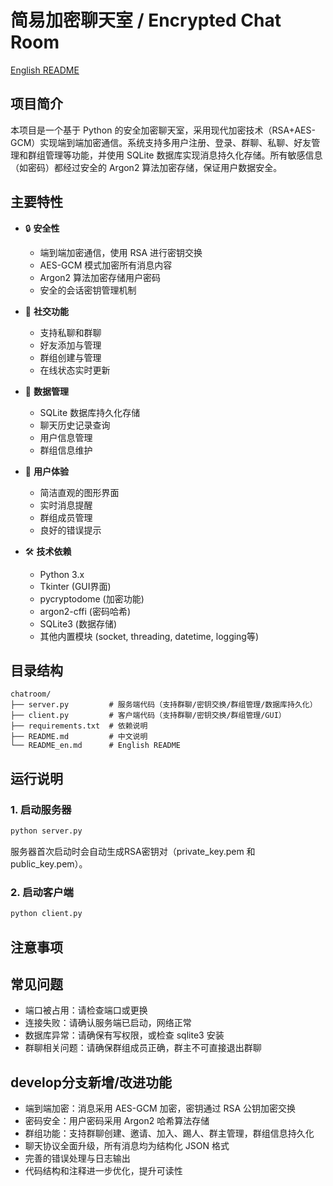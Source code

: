 # 简易加密聊天室 / Encrypted Chat Room

[English README](./README_en.md)

## 项目简介
本项目是一个基于 Python 的安全加密聊天室，采用现代加密技术（RSA+AES-GCM）实现端到端加密通信。系统支持多用户注册、登录、群聊、私聊、好友管理和群组管理等功能，并使用 SQLite 数据库实现消息持久化存储。所有敏感信息（如密码）都经过安全的 Argon2 算法加密存储，保证用户数据安全。

## 主要特性
- 🔒 **安全性**
  - 端到端加密通信，使用 RSA 进行密钥交换
  - AES-GCM 模式加密所有消息内容
  - Argon2 算法加密存储用户密码
  - 安全的会话密钥管理机制

- 💬 **社交功能**
  - 支持私聊和群聊
  - 好友添加与管理
  - 群组创建与管理
  - 在线状态实时更新

- 💾 **数据管理**
  - SQLite 数据库持久化存储
  - 聊天历史记录查询
  - 用户信息管理
  - 群组信息维护

- 🎨 **用户体验**
  - 简洁直观的图形界面
  - 实时消息提醒
  - 群组成员管理
  - 良好的错误提示

- 🛠 **技术依赖**
  - Python 3.x
  - Tkinter (GUI界面)
  - pycryptodome (加密功能)
  - argon2-cffi (密码哈希)
  - SQLite3 (数据存储)
  - 其他内置模块 (socket, threading, datetime, logging等)

## 目录结构
```
chatroom/
├── server.py         # 服务端代码（支持群聊/密钥交换/群组管理/数据库持久化）
├── client.py         # 客户端代码（支持群聊/密钥交换/群组管理/GUI）
├── requirements.txt  # 依赖说明
├── README.md         # 中文说明
└── README_en.md      # English README
```

## 运行说明
### 1. 启动服务器
```bash
python server.py
```
服务器首次启动时会自动生成RSA密钥对（private_key.pem 和 public_key.pem）。

### 2. 启动客户端
```bash
python client.py
```


## 注意事项

## 常见问题
- 端口被占用：请检查端口或更换
- 连接失败：请确认服务端已启动，网络正常
- 数据库异常：请确保有写权限，或检查 sqlite3 安装
- 群聊相关问题：请确保群组成员正确，群主不可直接退出群聊

## develop分支新增/改进功能
- 端到端加密：消息采用 AES-GCM 加密，密钥通过 RSA 公钥加密交换
- 密码安全：用户密码采用 Argon2 哈希算法存储
- 群组功能：支持群聊创建、邀请、加入、踢人、群主管理，群组信息持久化
- 聊天协议全面升级，所有消息均为结构化 JSON 格式
- 完善的错误处理与日志输出
- 代码结构和注释进一步优化，提升可读性
